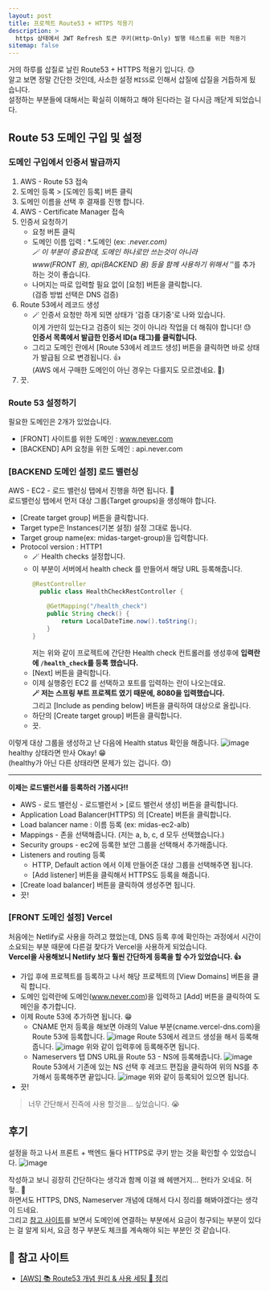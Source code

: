 ```yaml
---
layout: post
title: 프로젝트 Route53 + HTTPS 적용기
description: >
  https 상태에서 JWT Refresh 토큰 쿠키(Http-Only) 발행 테스트를 위한 적용기 
sitemap: false
---
```


거의 하루를 삽질로 날린 Route53 + HTTPS 적용기 입니다. 😓
<br>
알고 보면 정말 간단한 것인데, 사소한 설정 `MISS`로 인해서 삽질에 삽질을 거듭하게 됬습니다.
<br>
설정하는 부분들에 대해서는 확실히 이해하고 해야 된다라는 걸 다시금 깨닫게 되었습니다.

## Route 53 도메인 구입 및 설정

### 도메인 구입에서 인증서 발급까지
1. AWS - Route 53 접속
2. 도메인 등록 > [도메인 등록] 버튼 클릭
3. 도메인 이름을 선택 후 결재를 진행 합니다.
4. AWS - Certificate Manager 접속
5. 인증서 요청하기
   - 요청 버튼 클릭
   - 도메인 이름 입력 : *.도메인 (ex: *.never.com) 
     <br>
     🪄 이 부분이 중요한데, 도메인 하나로만 쓰는것이 아니라
     <br>
     www(FRONT 용), api(BACKEND 용) 등을 함께 사용하기 위해서 '*'를 추가하는 것이 좋습니다.
   - 나머지는 따로 입력할 필요 없이 [요청] 버튼을 클릭합니다.
     <br>
     (검증 방법 선택은 DNS 검증)
6. Route 53에서 레코드 생성
   - 🪄 인증서 요청만 하게 되면 상태가 '검증 대기중'로 나와 있습니다.
     <br>
     이게 가만히 있는다고 검증이 되는 것이 아니라 작업을 더 해줘야 합니다! 😓
     <br>
     **인증서 목록에서 발급한 인증서 ID(a 태그)를 클릭합니다.**
   - 그리고 도메인 란에서 [Route 53에서 레코드 생성] 버튼을 클릭하면 바로 상태가 발급됨 으로 변경됩니다. 👍
     <br>
     (AWS 에서 구매한 도메인이 아닌 경우는 다를지도 모르겠네요. 🤔)
7. 끗.

### Route 53 설정하기
필요한 도메인은 2개가 있었습니다.
- [FRONT] 사이트를 위한 도메인 : www.never.com
- [BACKEND] API 요청을 위한 도메인 : api.never.com


### [BACKEND 도메인 설정] 로드 밸런싱
AWS - EC2 - 로드 밸런싱 탭에서 진행을 하면 됩니다. 🎯
<br>
로드밸런싱 탭에서 먼저 대상 그룹(Target groups)을 생성해야 합니다.
<br>
- [Create target group] 버튼을 클릭합니다.
- Target type은 Instances(기본 설정) 설정 그대로 둡니다.
- Target group name(ex: midas-target-group)을 입력합니다.
- Protocol version : HTTP1
  - 🪄 Health checks 설정합니다.
  - 이 부분이 서버에서 health check 를 만들어서 해당 URL 등록해줍니다.
    ```java
    @RestController
      public class HealthCheckRestController {
  
        @GetMapping("/health_check")
        public String check() {
            return LocalDateTime.now().toString();
        }
    }
    ```
    저는 위와 같이 프로젝트에 간단한 Health check 컨트롤러를 생성후에 **입력란에 `/health_check`를 등록 했습니다.**
  - [Next] 버튼을 클릭합니다.
  - 이제 실행중인 EC2 를 선택하고 포트를 입력하는 란이 나오는데요.
    <br>
    **🪄 저는 스프링 부트 프로젝트 였기 때문에, 8080을 입력했습니다.**
    <br>
    그리고 [Include as pending below] 버튼을 클릭하여 대상으로 올립니다.
  - 하단의 [Create target group] 버튼을 클릭합니다.
  - 끗.

이렇게 대상 그룹을 생성하고 난 다음에 Health status 확인을 해줍니다.
![image](https://user-images.githubusercontent.com/93169519/195840488-83df1580-7610-4873-b0e8-0097b33b01c1.png)
healthy 상태라면 만사 Okay! 😁
<br>
(healthy가 아닌 다른 상태라면 문제가 있는 겁니다. 😓)

---
**이제는 로드밸런서를 등록하러 가봅시다!!**
- AWS - 로드 밸런싱 - 로드밸런서 > [로드 밸런서 생성] 버튼을 클릭합니다.
- Application Load Balancer(HTTPS) 의 [Create] 버튼을 클릭합니다.
- Load balancer name : 이름 등록 (ex: midas-ec2-alb)
- Mappings - 존을 선택해줍니다. (저는 a, b, c, d 모두 선택했습니다.)
- Security groups - ec2에 등록한 보안 그룹을 선택해서 추가해줍니다.
- Listeners and routing 등록
  - HTTP, Default action 에서 이제 만들어준 대상 그룹을 선택해주면 됩니다. 
  - [Add listener] 버튼을 클릭해서 HTTPS도 등록을 해줍니다. 
- [Create load balancer] 버튼을 클릭하여 생성주면 됩니다.
- 끗!

### [FRONT 도메인 설정] Vercel
처음에는 Netlify로 사용을 하려고 했었는데, DNS 등록 후에 확인하는 과정에서 시간이 소요되는 부분 때문에 다른걸 찾다가 Vercel을 사용하게 되었습니다.
<br>
**Vercel을 사용해보니 Netlify 보다 훨씬 간단하게 등록을 할 수가 있었습니다. 👍**
<br>
- 가입 후에 프로젝트를 등록하고 나서 해당 프로젝트의 [View Domains] 버튼을 클릭 합니다.
- 도메인 입력란에 도메인(www.never.com)을 입력하고 [Add] 버튼을 클릭하여 도메인을 추가합니다.
- 이제 Route 53에 추가하면 됩니다. 😁
  - CNAME 먼저 등록을 해보면 아래의 Value 부분(cname.vercel-dns.com)을 Route 53에 등록합니다.
    ![image](https://user-images.githubusercontent.com/93169519/195836287-8cb5d549-064a-4e37-8e76-57a316a92ee3.png)
    Route 53에서 레코드 생성을 해서 등록해줍니다.
    ![image](https://user-images.githubusercontent.com/93169519/195836894-c94cba1a-c579-4dec-ae72-52cc986beb65.png)
    위와 같이 입력후에 등록해주면 됩니다.
  - Nameservers 탭 DNS URL을 Route 53 - NS에 등록해줍니다.
    ![image](https://user-images.githubusercontent.com/93169519/195836302-5e1dc0ad-e771-4b87-8ba9-fe82ee57dc63.png)
    Route 53에서 기존에 있는 NS 선택 후 레코드 편집을 클릭하여 위의 NS를 추가해서 등록해주면 끝입니다.
    ![image](https://user-images.githubusercontent.com/93169519/195837769-2740afd3-dc71-40d6-8dfe-250e87528404.png)
    위와 같이 등록되어 있으면 됩니다.
- 끗!

> 너무 간단해서 진즉에 사용 할것을... 싶었습니다. 😭

## 후기
설정을 하고 나서 프론트 + 백엔드 둘다 HTTPS로 쿠키 받는 것을 확인할 수 있었습니다.
![image](https://user-images.githubusercontent.com/93169519/195843661-e4789459-9670-4d42-851d-f35fabe34ffe.png)

작성하고 보니 굉장히 간단하다는 생각과 함께 이걸 왜 헤맨거지... 현타가 오네요. 허헣.. 🫠
<br>
하면서도 HTTPS, DNS, Nameserver 개념에 대해서 다시 정리를 해봐야겠다는 생각이 드네요.
<br>
그리고 [참고 사이트](https://inpa.tistory.com/entry/AWS-%F0%9F%93%9A-Route-53-%EA%B0%9C%EB%85%90-%EC%9B%90%EB%A6%AC-%EC%82%AC%EC%9A%A9-%EC%84%B8%ED%8C%85-%F0%9F%92%AF-%EC%A0%95%EB%A6%AC)를 보면서 도메인에 연결하는 부분에서 요금이 청구되는 부분이 있다는 걸 알게 되서, 요금 청구 부분도 체크를 계속해야 되는 부분인 것 같습니다. 

## 🔖 참고 사이트
- [[AWS] 📚 Route53 개념 원리 & 사용 세팅 💯 정리](https://inpa.tistory.com/entry/AWS-%F0%9F%93%9A-Route-53-%EA%B0%9C%EB%85%90-%EC%9B%90%EB%A6%AC-%EC%82%AC%EC%9A%A9-%EC%84%B8%ED%8C%85-%F0%9F%92%AF-%EC%A0%95%EB%A6%AC)